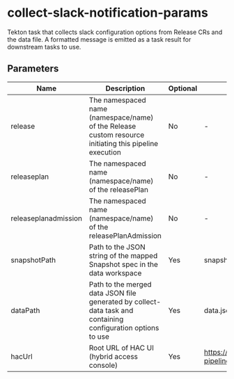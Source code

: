 # collect-slack-notification-params

Tekton task that collects slack configuration options from Release CRs and the data file. A formatted message is emitted
as a task result for downstream tasks to use.

## Parameters

| Name                 | Description                                                                                                  | Optional | Default value                                                      |
|----------------------|--------------------------------------------------------------------------------------------------------------|----------|--------------------------------------------------------------------|
| release              | The namespaced name (namespace/name) of the Release custom resource initiating this pipeline execution       | No       | -                                                                  |
| releaseplan          | The namespaced name (namespace/name) of the releasePlan                                                      | No       | -                                                                  |
| releaseplanadmission | The namespaced name (namespace/name) of the releasePlanAdmission                                             | No       | -                                                                  |
| snapshotPath         | Path to the JSON string of the mapped Snapshot spec in the data workspace                                    | Yes      | snapshot_spec.json                                                 |
| dataPath             | Path to the merged data JSON file generated by collect-data task and containing configuration options to use | Yes      | data.json                                                          |
| hacUrl               | Root URL of HAC UI (hybrid access console)                                                                   | Yes      | https://console.redhat.com/preview/application-pipeline/workspaces | 
